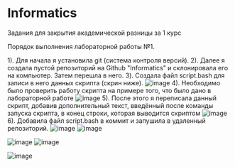 # Informatics
Задания для закрытия академической разницы за 1 курс

Порядок выполнения лабораторной работы №1. 

1). Для начала я установила git (система контроля версий).
2). Далее я создала пустой репозиторий на Github "Informatics" и склонировала его на компьютер. Затем перешла в него.
3). Создала файл script.bash для записи в него данных скрипта (скрин ниже). 
![image](https://github.com/user-attachments/assets/713d9fd3-ca27-4b67-82cf-db4fdcb92dbe)
4). Необходимо было проверить работу скрипта на примере того, что было дано в лабораторной работе 
![image](https://github.com/user-attachments/assets/663ed024-09f4-49c6-b4ea-0abcad1f3a99)
5). После этого я переписала данный скрипт, добавив дополнительный текст, введённый после команды запуска скрипта, в конец строки, которая выводится скриптом
![image](https://github.com/user-attachments/assets/37b05cfa-c362-4aa7-a708-62434295ebf8)
6). Добавила файл script.bash в коммит и запушила в удаленный репозиторий. 
![image](https://github.com/user-attachments/assets/782c66df-ddf3-4073-aed8-0033ac1c17ba)
![image](https://github.com/user-attachments/assets/97d761d3-370f-4a75-8d5f-77030e1841ac)


![image](https://github.com/user-attachments/assets/81fe59aa-fe97-4d9b-b481-bf63184e3692)
![image](https://github.com/user-attachments/assets/6b6085af-276f-4e52-b2f4-12ad6ad147cd)



![image](https://github.com/user-attachments/assets/69b0cef9-772f-4b12-8543-ccc2065e029a)


